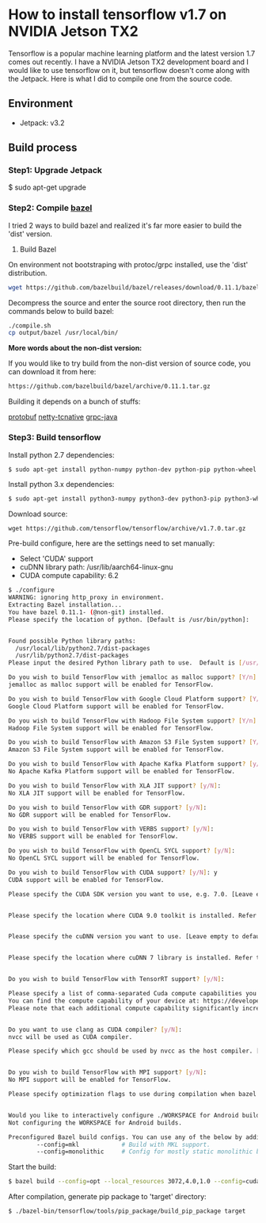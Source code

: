 # How to install tensorflow v1.7 on NVIDIA Jetson TX2

Tensorflow is a popular machine learning platform and the latest version 1.7 comes out recently. I have a NVIDIA Jetson TX2 development board and I would like to use tensorflow on it, but tensorflow doesn't come along with the Jetpack. Here is what I did to compile one from the source code.


## Environment

* Jetpack: v3.2

## Build process

### Step1: Upgrade Jetpack

$ sudo apt-get upgrade

### Step2: Compile [bazel](https://github.com/bazelbuild/bazel)

I tried 2 ways to build bazel and realized it's far more easier to build the 'dist' version.

1. Build Bazel

On environment not bootstraping with protoc/grpc installed, use the 'dist' distribution.

```sh
wget https://github.com/bazelbuild/bazel/releases/download/0.11.1/bazel-0.11.1-dist.zip
```

Decompress the source and enter the source root directory, then run the commands below to build bazel:

```sh
./compile.sh
cp output/bazel /usr/local/bin/
```

**More words about the non-dist version:**

If you would like to try build from the non-dist version of source code, you can download it from here:

```sh
https://github.com/bazelbuild/bazel/archive/0.11.1.tar.gz
```

Building it depends on a bunch of stuffs:

[protobuf](https://github.com/google/protobuf)
[netty-tcnative](http://netty.io/wiki/forked-tomcat-native.html#wiki-h2-5)
[grpc-java](https://github.com/grpc/grpc-java/blob/master/COMPILING.md)


### Step3: Build tensorflow

Install python 2.7 dependencies:

```sh
$ sudo apt-get install python-numpy python-dev python-pip python-wheel
```

Install python 3.x dependencies:

```sh
$ sudo apt-get install python3-numpy python3-dev python3-pip python3-wheel
```

Download source:

```
wget https://github.com/tensorflow/tensorflow/archive/v1.7.0.tar.gz
```

Pre-build configure, here are the settings need to set manually:

* Select 'CUDA' support
* cuDNN library path: /usr/lib/aarch64-linux-gnu
* CUDA compute capability: 6.2

```sh
$ ./configure
WARNING: ignoring http_proxy in environment.
Extracting Bazel installation...
You have bazel 0.11.1- (@non-git) installed.
Please specify the location of python. [Default is /usr/bin/python]:


Found possible Python library paths:
  /usr/local/lib/python2.7/dist-packages
  /usr/lib/python2.7/dist-packages
Please input the desired Python library path to use.  Default is [/usr/local/lib/python2.7/dist-packages]

Do you wish to build TensorFlow with jemalloc as malloc support? [Y/n]:
jemalloc as malloc support will be enabled for TensorFlow.

Do you wish to build TensorFlow with Google Cloud Platform support? [Y/n]:
Google Cloud Platform support will be enabled for TensorFlow.

Do you wish to build TensorFlow with Hadoop File System support? [Y/n]:
Hadoop File System support will be enabled for TensorFlow.

Do you wish to build TensorFlow with Amazon S3 File System support? [Y/n]:
Amazon S3 File System support will be enabled for TensorFlow.

Do you wish to build TensorFlow with Apache Kafka Platform support? [y/N]:
No Apache Kafka Platform support will be enabled for TensorFlow.

Do you wish to build TensorFlow with XLA JIT support? [y/N]:
No XLA JIT support will be enabled for TensorFlow.

Do you wish to build TensorFlow with GDR support? [y/N]:
No GDR support will be enabled for TensorFlow.

Do you wish to build TensorFlow with VERBS support? [y/N]:
No VERBS support will be enabled for TensorFlow.

Do you wish to build TensorFlow with OpenCL SYCL support? [y/N]:
No OpenCL SYCL support will be enabled for TensorFlow.

Do you wish to build TensorFlow with CUDA support? [y/N]: y
CUDA support will be enabled for TensorFlow.

Please specify the CUDA SDK version you want to use, e.g. 7.0. [Leave empty to default to CUDA 9.0]:


Please specify the location where CUDA 9.0 toolkit is installed. Refer to README.md for more details. [Default is /usr/local/cuda]:


Please specify the cuDNN version you want to use. [Leave empty to default to cuDNN 7.0]:


Please specify the location where cuDNN 7 library is installed. Refer to README.md for more details. [Default is /usr/local/cuda]:/usr/lib/aarch64-linux-gnu


Do you wish to build TensorFlow with TensorRT support? [y/N]:

Please specify a list of comma-separated Cuda compute capabilities you want to build with.
You can find the compute capability of your device at: https://developer.nvidia.com/cuda-gpus.
Please note that each additional compute capability significantly increases your build time and binary size. [Default is: 3.5,5.2]6.2


Do you want to use clang as CUDA compiler? [y/N]:
nvcc will be used as CUDA compiler.

Please specify which gcc should be used by nvcc as the host compiler. [Default is /usr/bin/gcc]:


Do you wish to build TensorFlow with MPI support? [y/N]:
No MPI support will be enabled for TensorFlow.

Please specify optimization flags to use during compilation when bazel option "--config=opt" is specified [Default is -march=native]:


Would you like to interactively configure ./WORKSPACE for Android builds? [y/N]:
Not configuring the WORKSPACE for Android builds.

Preconfigured Bazel build configs. You can use any of the below by adding "--config=<>" to your build command. See tools/bazel.rc for more details.
        --config=mkl            # Build with MKL support.
        --config=monolithic     # Config for mostly static monolithic build.
```

Start the build:

```sh
$ bazel build --config=opt --local_resources 3072,4.0,1.0 --config=cuda //tensorflow/tools/pip_package:build_pip_package
```

After compilation, generate pip package to 'target' directory:

```sh
$ ./bazel-bin/tensorflow/tools/pip_package/build_pip_package target
```
